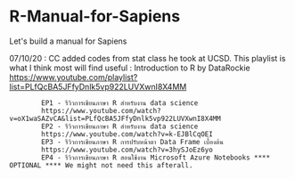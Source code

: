 # R-Manual-for-Sapiens
Let's build a manual for Sapiens

07/10/20 :  CC added codes from stat class he took at UCSD. 
            This playlist is what I think most will find useful : 
            Introduction to R by DataRockie 
            https://www.youtube.com/playlist?list=PLfQcBA5JFfyDnlk5vp922LUVXwnI8X4MM
            
            EP1 - รีวิวการเขียนภาษา R สำหรับงาน data science
            https://www.youtube.com/watch?v=oX1waSAZvCA&list=PLfQcBA5JFfyDnlk5vp922LUVXwnI8X4MM
            EP2 - รีวิวการเขียนภาษา R สำหรับงาน data science
            https://www.youtube.com/watch?v=k-EJBlCqOEI
            EP3 - รีวิวการเขียนภาษา R การปรับหน้าตา Data Frame เบื้องต้น
            https://www.youtube.com/watch?v=3hySJoEz6yo
            EP4 - รีวิวการเขียนภาษา R สอนใช้งาน Microsoft Azure Notebooks **** OPTIONAL **** We might not need this afterall. 

